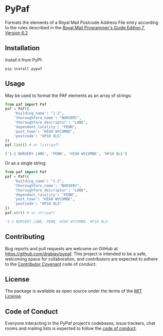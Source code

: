 # PyPaf

Formats the elements of a Royal Mail Postcode Address File entry according to the rules described in the [Royal Mail Programmer's Guide Edition 7, Version 6.2](https://www.poweredbypaf.com/wp-content/uploads/2024/11/Latest-Programmers_guide_Edition-7-Version-6-2.pdf)

## Installation

Install it from PyPI:

    pip install pypaf

## Usage

May be used to format the PAF elements as an array of strings:

```python
from paf import Paf
paf = Paf({
    'building_name': "1-2",
    'thoroughfare_name': "NURSERY",
    'thoroughfare_descriptor': "LANE",
    'dependent_locality': "PENN",
    'post_town': "HIGH WYCOMBE",
    'postcode': "HP10 8LS"
})
paf.list() # or list(paf)

['1-2 NURSERY LANE', 'PENN', 'HIGH WYCOMBE', 'HP10 8LS']
```

Or as a single string:

```python
from paf import Paf
paf = Paf({
    'building_name': "1-2",
    'thoroughfare_name': "NURSERY",
    'thoroughfare_descriptor': "LANE",
    'dependent_locality': "PENN",
    'post_town': "HIGH WYCOMBE",
    'postcode': "HP10 8LS"
})
paf.str() # or str(paf)

'1-2 NURSERY LANE, PENN, HIGH WYCOMBE. HP10 8LS'
```

## Contributing

Bug reports and pull requests are welcome on GitHub at https://github.com/drabjay/pypaf. This project is intended to be a safe, welcoming space for collaboration, and contributors are expected to adhere to the [Contributor Covenant](http://contributor-covenant.org) code of conduct.

## License

The package is available as open source under the terms of the [MIT License](http://opensource.org/licenses/MIT).

## Code of Conduct

Everyone interacting in the PyPaf project’s codebases, issue trackers, chat rooms and mailing lists is expected to follow the [code of conduct](https://github.com/drabjayc/pypaf/blob/master/CODE_OF_CONDUCT.md).